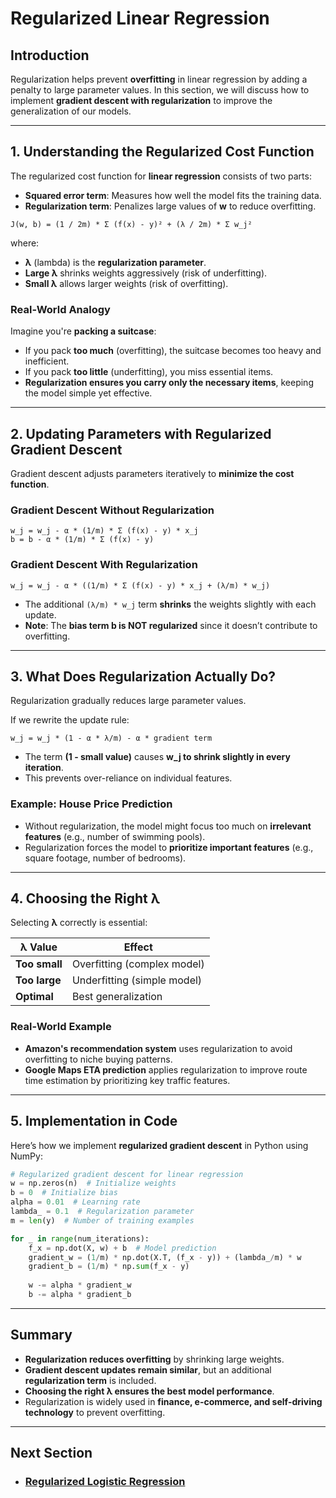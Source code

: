# Regularized Linear Regression

## Introduction
Regularization helps prevent **overfitting** in linear regression by adding a penalty to large parameter values. In this section, we will discuss how to implement **gradient descent with regularization** to improve the generalization of our models.

---

## 1. Understanding the Regularized Cost Function

The regularized cost function for **linear regression** consists of two parts:
- **Squared error term**: Measures how well the model fits the training data.
- **Regularization term**: Penalizes large values of **w** to reduce overfitting.

```
J(w, b) = (1 / 2m) * Σ (f(x) - y)² + (λ / 2m) * Σ w_j²
```

where:
- **λ** (lambda) is the **regularization parameter**.
- **Large λ** shrinks weights aggressively (risk of underfitting).
- **Small λ** allows larger weights (risk of overfitting).

### Real-World Analogy
Imagine you're **packing a suitcase**:
- If you pack **too much** (overfitting), the suitcase becomes too heavy and inefficient.
- If you pack **too little** (underfitting), you miss essential items.
- **Regularization ensures you carry only the necessary items**, keeping the model simple yet effective.

---

## 2. Updating Parameters with Regularized Gradient Descent
Gradient descent adjusts parameters iteratively to **minimize the cost function**.

### **Gradient Descent Without Regularization**
```
w_j = w_j - α * (1/m) * Σ (f(x) - y) * x_j
b = b - α * (1/m) * Σ (f(x) - y)
```

### **Gradient Descent With Regularization**
```
w_j = w_j - α * ((1/m) * Σ (f(x) - y) * x_j + (λ/m) * w_j)
```

- The additional `(λ/m) * w_j` term **shrinks** the weights slightly with each update.
- **Note**: The **bias term b is NOT regularized** since it doesn’t contribute to overfitting.

---

## 3. What Does Regularization Actually Do?
Regularization gradually reduces large parameter values.

If we rewrite the update rule:
```
w_j = w_j * (1 - α * λ/m) - α * gradient term
```

- The term **(1 - small value)** causes **w_j to shrink slightly in every iteration**.
- This prevents over-reliance on individual features.

### Example: House Price Prediction
- Without regularization, the model might focus too much on **irrelevant features** (e.g., number of swimming pools).
- Regularization forces the model to **prioritize important features** (e.g., square footage, number of bedrooms).

---

## 4. Choosing the Right **λ**
Selecting **λ** correctly is essential:

| **λ Value** | **Effect** |
|--------------|----------------------|
| **Too small** | Overfitting (complex model) |
| **Too large** | Underfitting (simple model) |
| **Optimal** | Best generalization |

### Real-World Example
- **Amazon's recommendation system** uses regularization to avoid overfitting to niche buying patterns.
- **Google Maps ETA prediction** applies regularization to improve route time estimation by prioritizing key traffic features.

---

## 5. Implementation in Code
Here’s how we implement **regularized gradient descent** in Python using NumPy:

```python
# Regularized gradient descent for linear regression
w = np.zeros(n)  # Initialize weights
b = 0  # Initialize bias
alpha = 0.01  # Learning rate
lambda_ = 0.1  # Regularization parameter
m = len(y)  # Number of training examples

for _ in range(num_iterations):
    f_x = np.dot(X, w) + b  # Model prediction
    gradient_w = (1/m) * np.dot(X.T, (f_x - y)) + (lambda_/m) * w
    gradient_b = (1/m) * np.sum(f_x - y)
    
    w -= alpha * gradient_w
    b -= alpha * gradient_b
```

---

## Summary
- **Regularization reduces overfitting** by shrinking large weights.
- **Gradient descent updates remain similar**, but an additional **regularization term** is included.
- **Choosing the right λ ensures the best model performance**.
- Regularization is widely used in **finance, e-commerce, and self-driving technology** to prevent overfitting.

---

## Next Section
  - ### [Regularized Logistic Regression](Regularized_Logistic_Regression.md)

